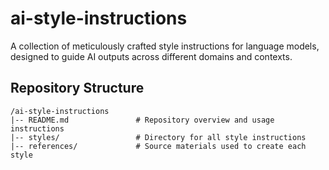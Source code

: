# ai-style-instructions

A collection of meticulously crafted style instructions for language models, designed to guide AI outputs across different domains and contexts.

## Repository Structure

```
/ai-style-instructions
|-- README.md               # Repository overview and usage instructions
|-- styles/                 # Directory for all style instructions
|-- references/             # Source materials used to create each style
```

